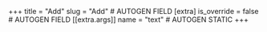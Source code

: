 +++
title = "Add"
slug = "Add" # AUTOGEN FIELD
[extra]
is_override = false # AUTOGEN FIELD
[[extra.args]]
name = "text" # AUTOGEN STATIC
+++